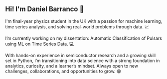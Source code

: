 ## Hi! I'm Daniel Barranco 🚀

I'm final-year physics student in the UK with a passion for machine learning, time series analysis, and solving real-world problems through data. 📈

I’m currently working on my dissertation: 
Automatic Classification of Pulsars using ML on Time Series Data. 💻

With hands-on experience in semiconductor research and a growing skill set in Python, I’m transitioning into data science with a strong foundation in analytics, curiosity, and a learner’s mindset. Always open to new challenges, collaborations, and opportunities to grow. 😁
